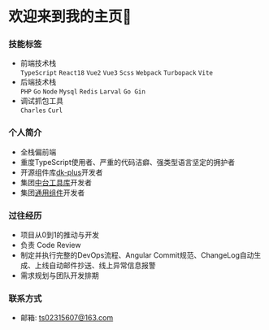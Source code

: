 # 欢迎来到我的主页👏

### 技能标签
 - 前端技术栈  
   `TypeScript` `React18` `Vue2` `Vue3` `Scss` `Webpack` `Turbopack` `Vite`
 - 后端技术栈  
   `PHP` `Go` `Node` `Mysql` `Redis` `Larval` `Go Gin`
 - 调试抓包工具  
   `Charles` `Curl`

### 个人简介
  - 全栈偏前端
  - 重度TypeScript使用者、严重的代码洁癖、强类型语言坚定的拥护者
  - 开源组件库[dk-plus](https://github.com/dk-plus-ui/dk-plus-ui)开发者
  - 集团[中台工具库](https://www.npmjs.com/package/@bugfix2019/utils)开发者
  - 集团[通用组件](https://www.npmjs.com/package/hashii-account)开发者

### 过往经历
  - 项目从0到1的推动与开发
  - 负责 Code Review
  - 制定并执行完整的DevOps流程、Angular Commit规范、ChangeLog自动生成、上线自动邮件抄送、线上异常信息报警
  - 需求规划与团队开发排期
  
### 联系方式
  - 邮箱: ts02315607@163.com
